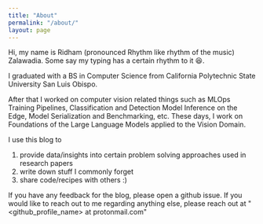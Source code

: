 ```yaml
---
title: "About"
permalink: "/about/"
layout: page
---
```


Hi, my name is Ridham (pronounced Rhythm like rhythm of the music) Zalawadia. Some say my typing
has a certain rhythm to it 😆.

I graduated with a BS in Computer Science from California Polytechnic State University San Luis Obispo.

After that I worked on computer vision related things such as MLOps Training Pipelines,
Classification and Detection Model Inference on the Edge, Model Serialization and Benchmarking, etc.
These days, I work on Foundations of the Large Language Models applied to the Vision Domain.

I use this blog to
1. provide data/insights into certain problem solving approaches used in research papers
2. write down stuff I commonly forget
3. share code/recipes with others :)

If you have any feedback for the blog, please open a github issue.
If you would like to reach out to me regarding anything else, please reach out at
"<github_profile_name> at protonmail.com"
